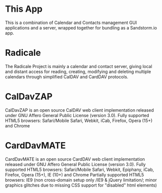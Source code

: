 # This App
This is a combination of Calendar and Contacts management GUI applications and a server, wrapped together for bundling as a Sandstorm.io app.

# Radicale
The Radicale Project is mainly a calendar and contact server, giving local and distant access for reading, creating, modifying and deleting multiple calendars through simplified CalDAV and CardDAV protocols.

# CalDavZAP
CalDavZAP is an open source CalDAV web client implementation released under GNU Affero General Public License (version 3.0).
Fully supported HTML5 browsers: Safari/Mobile Safari, Webkit, iCab, Firefox, Opera (15+) and Chrome

# CardDavMATE
CardDavMATE is an open source CardDAV web client implementation released under GNU Affero General Public License (version 3.0).
Fully supported HTML5 browsers: Safari/Mobile Safari, Webkit, Epiphany, iCab, Firefox, Opera (15+), IE (10+) and Chrome
Partially supported HTML5 browsers: IE9 (non cross-domain setup only /IE9 & jQuery limitation/; minor graphics glitches due to missing CSS support for "disabled" html elements)
